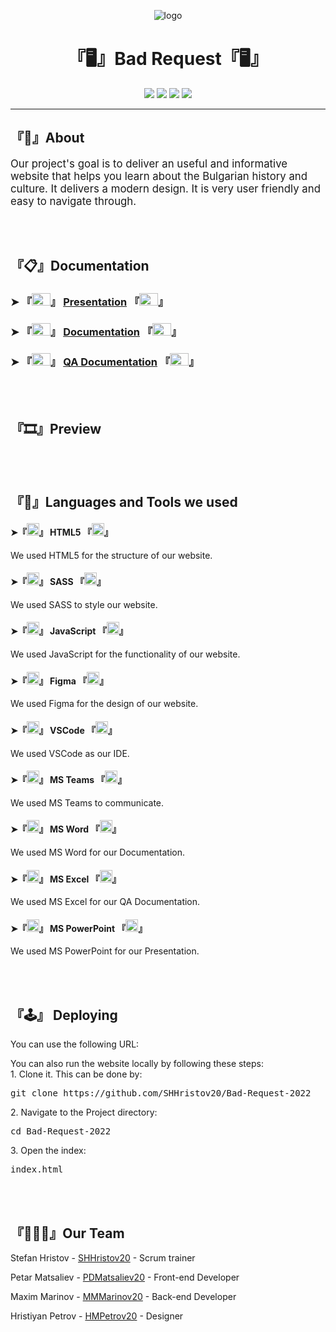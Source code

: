 <p align="center">
    <img src ="https://i.imgur.com/pnsfmKf.png" alt="logo">
</p>

<h1 align="center"> 『🖥』Bad Request『🖥』 </h1>

<p align="center">
    <img src="https://img.shields.io/github/contributors/SHHristov20/Bad-Request-2022?style=for-the-badge">
    <img src="https://img.shields.io/github/repo-size/SHHristov20/Bad-Request-2022?style=for-the-badge">
    <img src="https://img.shields.io/github/last-commit/SHHristov20/Bad-Request-2022?style=for-the-badge">
    <img src="https://img.shields.io/github/languages/top/SHHristov20/Bad-Request-2022?style=for-the-badge">
</p>


<hr>


<h2>『📜』About</h2>
    <p>
    <big>
        Our project's goal is to deliver an useful and informative website that helps you learn about the Bulgarian history and culture. It delivers a modern design. It is very user friendly and easy to navigate through.
    </big>
    </p>


<br>
<br>


<h2>『📋』Documentation</h2>
    <h3> 
        ➤ 『<img src="https://cdn.worldvectorlogo.com/logos/powerpoint-2.svg" alt="pp" width="30" height="20"/>』
        <a href="--------">Presentation</a>
        『<img src="https://cdn.worldvectorlogo.com/logos/powerpoint-2.svg" alt="pp" width="30" height="20"/>』
    </h3>
    <h3> 
        ➤ 『<img src="https://cdn.worldvectorlogo.com/logos/word-1.svg" alt="pp" width="30" height="20"/>』
        <a href="--------">Documentation</a>
        『<img src="https://cdn.worldvectorlogo.com/logos/word-1.svg" alt="pp" width="30" height="20"/>』
    </h3>
    <h3> 
        ➤ 『<img src="https://cdn.worldvectorlogo.com/logos/excel-4.svg" alt="pp" width="30" height="20"/>』
        <a href="--------">QA Documentation</a>
        『<img src="https://cdn.worldvectorlogo.com/logos/excel-4.svg" alt="pp" width="30" height="20"/>』
    </h3>

<br>
<br>


<h2>『🎞』Preview </h2>



<br>
<br>


<h2>『📱』Languages and Tools we used</h2>  
<h4 left="500px">
    ➤『<img src="https://cdn.worldvectorlogo.com/logos/html-1.svg" alt="HTML" width="20" height="20"/>』
    HTML5
    『<img src="https://cdn.worldvectorlogo.com/logos/html-1.svg" alt="HTML" width="20" height="20"/>』
</h4> 
<p>We used HTML5 for the structure of our website.</p>

<h4>
    ➤『<img src="https://cdn.worldvectorlogo.com/logos/sass-1.svg" alt="SASS" width="20" height="20"/>』
    SASS
    『<img src="https://cdn.worldvectorlogo.com/logos/sass-1.svg" alt="SASS" width="20" height="20"/>』
</h4> 
<p>We used SASS to style our website.</p>

<h4>
    ➤『<img src="https://cdn.worldvectorlogo.com/logos/javascript-1.svg" alt="JS" width="20" height="20"/>』
    JavaScript
    『<img src="https://cdn.worldvectorlogo.com/logos/javascript-1.svg" alt="JS" width="20" height="20"/>』
</h4> 
<p>We used JavaScript for the functionality of our website.</p>

<h4>
    ➤『<img src="https://cdn.worldvectorlogo.com/logos/figma-1.svg" alt="Figma" width="20" height="20"/>』
    Figma
    『<img src="https://cdn.worldvectorlogo.com/logos/figma-1.svg" alt="Figma" width="20" height="20"/>』
</h4> 
<p>We used Figma for the design of our website.</p>

<h4>
    ➤『<img src="https://cdn.worldvectorlogo.com/logos/visual-studio-code-1.svg" alt="VSCode" width="20" height="20"/>』
    VSCode
    『<img src="https://cdn.worldvectorlogo.com/logos/visual-studio-code-1.svg" alt="VSCode" width="20" height="20"/>』
</h4> 
<p>We used VSCode as our IDE.</p>

<h4>
    ➤『<img src="https://cdn.worldvectorlogo.com/logos/microsoft-teams-1.svg" alt="MSTeams" width="20" height="20"/>』
    MS Teams
    『<img src="https://cdn.worldvectorlogo.com/logos/microsoft-teams-1.svg" alt="MSTeams" width="20" height="20"/>』
</h4> 
<p>We used MS Teams to communicate.</p>

<h4>
    ➤『<img src="https://cdn.worldvectorlogo.com/logos/word-1.svg" alt="MSWord" width="20" height="20"/>』
    MS Word
    『<img src="https://cdn.worldvectorlogo.com/logos/word-1.svg" alt="MSWord" width="20" height="20"/>』
</h4> 
<p>We used MS Word for our Documentation.</p>

<h4>
    ➤『<img src="https://cdn.worldvectorlogo.com/logos/excel-4.svg" alt="MSExcel" width="20" height="20"/>』
    MS Excel
    『<img src="https://cdn.worldvectorlogo.com/logos/excel-4.svg" alt="MSExcel" width="20" height="20"/>』
</h4> 
<p>We used MS Excel for our QA Documentation.</p>

<h4>
    ➤『<img src="https://cdn.worldvectorlogo.com/logos/powerpoint-2.svg" alt="MSPowerPoint" width="20" height="20"/>』
    MS PowerPoint
    『<img src="https://cdn.worldvectorlogo.com/logos/powerpoint-2.svg" alt="MSPowerPoint" width="20" height="20"/>』
</h4> 
<p>We used MS PowerPoint for our Presentation.</p>

    
<br>
<br>
 
<h2>『🕹』 Deploying </h2>
   <p>You can use the following URL: </p>
   <p>You can also run the website locally by following these steps:<br>
     1. Clone it. This can be done by: 
   <pre>git clone https://github.com/SHHristov20/Bad-Request-2022</pre>
     2. Navigate to the Project directory:
  <pre>cd Bad-Request-2022</pre>
     3. Open the index:
  <pre>index.html</pre>

<br>
<br>

<h2>『👨🏽‍💻』Our Team</h2>
<p>Stefan Hristov - <a href = "https://github.com/SHHristov20"> SHHristov20</a> - Scrum trainer </p>
<p>Petar Matsaliev - <a href = "https://github.com/PDMatsaliev20"> PDMatsaliev20</a> - Front-end Developer </p>
<p>Maxim Marinov - <a href = "https://github.com/MMMarinov20"> MMMarinov20</a> - Back-end Developer </p>
<p>Hristiyan Petrov - <a href = "https://github.com/HMPetrov20"> HMPetrov20</a> - Designer </p>
